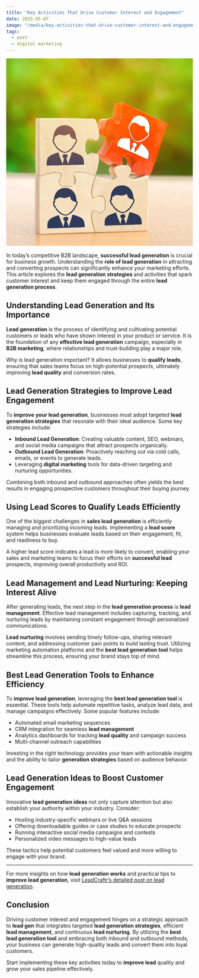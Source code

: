 ```yaml
---
title: "Key Activities That Drive Customer Interest and Engagement"
date: 2025-05-07
image: "/media/key-activities-that-drive-customer-interest-and-engagement.webp"
tags:
  - post
  - digital marketing
---
```


![Key Activities That Drive Customer Interest and Engagement](/media/key-activities-that-drive-customer-interest-and-engagement.webp)

In today’s competitive B2B landscape, **successful lead generation** is crucial for business growth. Understanding the **role of lead generation** in attracting and converting prospects can significantly enhance your marketing efforts. This article explores the **lead generation strategies** and activities that spark customer interest and keep them engaged through the entire **lead generation process**.

## Understanding Lead Generation and Its Importance

**Lead generation** is the process of identifying and cultivating potential customers or leads who have shown interest in your product or service. It is the foundation of any **effective lead generation** campaign, especially in **B2B marketing**, where relationships and trust-building play a major role.

Why is lead generation important? It allows businesses to **qualify leads**, ensuring that sales teams focus on high-potential prospects, ultimately improving **lead quality** and conversion rates.

## Lead Generation Strategies to Improve Lead Engagement

To **improve your lead generation**, businesses must adopt targeted **lead generation strategies** that resonate with their ideal audience. Some key strategies include:

- **Inbound Lead Generation**: Creating valuable content, SEO, webinars, and social media campaigns that attract prospects organically.
- **Outbound Lead Generation**: Proactively reaching out via cold calls, emails, or events to generate leads.
- Leveraging **digital marketing** tools for data-driven targeting and nurturing opportunities.

Combining both inbound and outbound approaches often yields the best results in engaging prospective customers throughout their buying journey.

## Using Lead Scores to Qualify Leads Efficiently

One of the biggest challenges in **sales lead generation** is efficiently managing and prioritizing incoming leads. Implementing a **lead score** system helps businesses evaluate leads based on their engagement, fit, and readiness to buy.

A higher lead score indicates a lead is more likely to convert, enabling your sales and marketing teams to focus their efforts on **successful lead** prospects, improving overall productivity and ROI.

## Lead Management and Lead Nurturing: Keeping Interest Alive

After generating leads, the next step in the **lead generation process** is **lead management**. Effective lead management includes capturing, tracking, and nurturing leads by maintaining constant engagement through personalized communications.

**Lead nurturing** involves sending timely follow-ups, sharing relevant content, and addressing customer pain points to build lasting trust. Utilizing marketing automation platforms and the **best lead generation tool** helps streamline this process, ensuring your brand stays top of mind.

## Best Lead Generation Tools to Enhance Efficiency

To **improve lead generation**, leveraging the **best lead generation tool** is essential. These tools help automate repetitive tasks, analyze lead data, and manage campaigns effectively. Some popular features include:

- Automated email marketing sequences  
- CRM integration for seamless **lead management**  
- Analytics dashboards for tracking **lead quality** and campaign success  
- Multi-channel outreach capabilities  

Investing in the right technology provides your team with actionable insights and the ability to tailor **generation strategies** based on audience behavior.

## Lead Generation Ideas to Boost Customer Engagement

Innovative **lead generation ideas** not only capture attention but also establish your authority within your industry. Consider:

- Hosting industry-specific webinars or live Q&A sessions  
- Offering downloadable guides or case studies to educate prospects  
- Running interactive social media campaigns and contests  
- Personalized video messages to high-value leads  

These tactics help potential customers feel valued and more willing to engage with your brand.

---

For more insights on how **lead generation works** and practical tips to **improve lead generation**, visit [LeadCraftr’s detailed post on lead generation](https://leadcraftr.com/posts/lead-generation/).

## Conclusion

Driving customer interest and engagement hinges on a strategic approach to **lead gen** that integrates targeted **lead generation strategies**, efficient **lead management**, and continuous **lead nurturing**. By utilizing the **best lead generation tool** and embracing both inbound and outbound methods, your business can generate high-quality leads and convert them into loyal customers.

Start implementing these key activities today to **improve lead** quality and grow your sales pipeline effectively.

